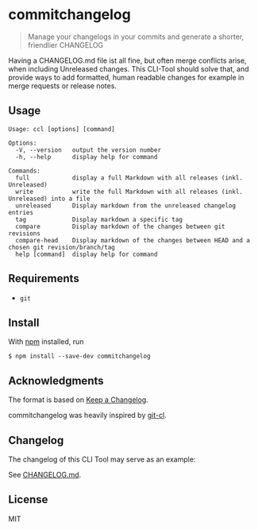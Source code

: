 # commitchangelog

> Manage your changelogs in your commits and generate a shorter, friendlier CHANGELOG

Having a CHANGELOG.md file ist all fine, but often merge conflicts arise, when including Unreleased changes. 
This CLI-Tool should solve that, and provide ways to add formatted, human readable changes for example in merge requests or release notes.

## Usage

```shell
Usage: ccl [options] [command]

Options:
  -V, --version   output the version number
  -h, --help      display help for command

Commands:
  full            display a full Markdown with all releases (inkl. Unreleased)
  write           write the full Markdown with all releases (inkl. Unreleased) into a file
  unreleased      Display markdown from the unreleased changelog entries
  tag             Display markdown a specific tag
  compare         Display markdown of the changes between git revisions
  compare-head    Display markdown of the changes between HEAD and a chosen git revision/branch/tag
  help [command]  display help for command
```

## Requirements

- `git`

## Install

With [npm](https://npmjs.org/) installed, run

```
$ npm install --save-dev commitchangelog 
```

## Acknowledgments

The format is based on [Keep a Changelog](http://keepachangelog.com/).

commitchangelog was heavily inspired by [git-cl](https://github.com/uptech/git-cl).

## Changelog

The changelog of this CLI Tool may serve as an example: 

See [CHANGELOG.md](https://github.com/ltakacs95/commitchangelog/blob/main/CHANGELOG.md).
## License

MIT

